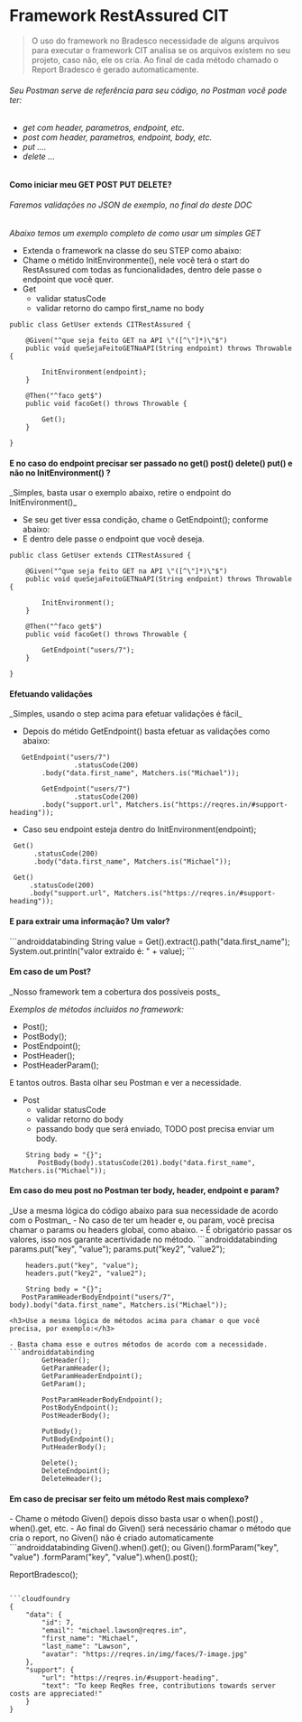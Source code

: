 <h1>Framework RestAssured CIT</h1>

<blockquote>O uso do framework no Bradesco necessidade de alguns arquivos para executar
o framework CIT analisa se os arquivos existem no seu projeto, caso não, ele os cria.
Ao final de cada método chamado o Report Bradesco é gerado automaticamente.
</blockquote>
<h6>Seu Postman serve de referência para seu código, no Postman você pode ter:<h6>

- get com header, parametros, endpoint, etc.
- post com header, parametros, endpoint, body, etc.
- put ....
- delete ...

<h4>Como iniciar meu GET POST PUT DELETE?</h4>
<h6>Faremos validações no JSON de exemplo, no final do deste DOC</h6>

_Abaixo temos um exemplo completo de como usar um simples GET_

- Extenda o framework na classe do seu STEP como abaixo:
- Chame o métido InitEnvironmente(), nele você terá o start do RestAssured com todas as funcionalidades, dentro dele
  passe o endpoint que você quer.
- Get
  - validar statusCode
  - validar retorno do campo first_name no body
```androiddatabinding
public class GetUser extends CITRestAssured {

    @Given("^que seja feito GET na API \"([^\"]*)\"$")
    public void queSejaFeitoGETNaAPI(String endpoint) throws Throwable {

        InitEnvironment(endpoint);
    }

    @Then("^faco get$")
    public void facoGet() throws Throwable {

        Get();
    }

}
```

<h4>E no caso do endpoint precisar ser passado no get() post() delete() put() e não no InitEnvironment() ?</h4>
_Simples, basta usar o exemplo abaixo, retire o endpoint do InitEnvironment()_

- Se seu get tiver essa condição, chame o GetEndpoint(); conforme abaixo:
- E dentro dele passe o endpoint que você deseja.

```androiddatabinding
public class GetUser extends CITRestAssured {

    @Given("^que seja feito GET na API \"([^\"]*)\"$")
    public void queSejaFeitoGETNaAPI(String endpoint) throws Throwable {

        InitEnvironment();
    }

    @Then("^faco get$")
    public void facoGet() throws Throwable {

        GetEndpoint("users/7");
    }

}
```

<h4>Efetuando validações</h4>
_Simples, usando o step acima para efetuar validações é fácil_

- Depois do métido GetEndpoint() basta efetuar as validações como abaixo:

```androiddatabinding
   GetEndpoint("users/7")
                .statusCode(200)
        .body("data.first_name", Matchers.is("Michael"));
        
        GetEndpoint("users/7")
                .statusCode(200)
        .body("support.url", Matchers.is("https://reqres.in/#support-heading"));
```

- Caso seu endpoint esteja dentro do InitEnvironment(endpoint);

```androiddatabinding
 Get()
      .statusCode(200)
      .body("data.first_name", Matchers.is("Michael"));
        
 Get()
     .statusCode(200)
     .body("support.url", Matchers.is("https://reqres.in/#support-heading"));
```
<h4>E para extrair uma informação? Um valor?</h4>
```androiddatabinding
String value = Get().extract().path("data.first_name");
        System.out.println("valor extraído é: " + value);
```
<h4>Em caso de um Post?</h4>
_Nosso framework tem a cobertura dos possíveis posts_

*Exemplos de métodos incluídos no framework:*
- Post();
- PostBody();
- PostEndpoint();
- PostHeader();
- PostHeaderParam();
 
E tantos outros. Basta olhar seu Postman e ver a necessidade. 
- Post
  - validar statusCode
  - validar retorno do body
  - passando body que será enviado, TODO post precisa enviar um body.
  
```androiddatabinding
    String body = "{}";
       PostBody(body).statusCode(201).body("data.first_name", Matchers.is("Michael"));
```

<h4>Em caso do meu post no Postman ter body, header, endpoint e param?</h4>
_Use a mesma lógica do código abaixo para sua necessidade de acordo com o Postman_
- No caso de ter um header e, ou param, você precisa chamar o params ou headers global, como abaixo.
- É obrigatório passar os valores, isso nos garante acertividade no método.
```androiddatabinding
        params.put("key", "value");
        params.put("key2", "value2");
        
        headers.put("key", "value");
        headers.put("key2", "value2");
        
        String body = "{}";
       PostParamHeaderBodyEndpoint("users/7", body).body("data.first_name", Matchers.is("Michael"));
```
<h3>Use a mesma lógica de métodos acima para chamar o que você precisa, por exemplo:</h3>

- Basta chama esse e outros métodos de acordo com a necessidade.
```androiddatabinding
        GetHeader();
        GetParamHeader();
        GetParamHeaderEndpoint();
        GetParam();
        
        PostParamHeaderBodyEndpoint();
        PostBodyEndpoint();
        PostHeaderBody();
        
        PutBody();
        PutBodyEndpoint();
        PutHeaderBody();
        
        Delete();
        DeleteEndpoint();
        DeleteHeader();
```

<h4>Em caso de precisar ser feito um método Rest mais complexo?</h4>
- Chame o método Given() depois disso basta usar o when().post() , when().get, etc.
- Ao final do Given() será necessário chamar o método que cria o report, no Given() não é criado automaticamente
```androiddatabinding
Given().when().get();
ou
Given().formParam("key", "value")
.formParam("key", "value").when().post();  

ReportBradesco();
```

```cloudfoundry
{
    "data": {
        "id": 7,
        "email": "michael.lawson@reqres.in",
        "first_name": "Michael",
        "last_name": "Lawson",
        "avatar": "https://reqres.in/img/faces/7-image.jpg"
    },
    "support": {
        "url": "https://reqres.in/#support-heading",
        "text": "To keep ReqRes free, contributions towards server costs are appreciated!"
    }
}
```